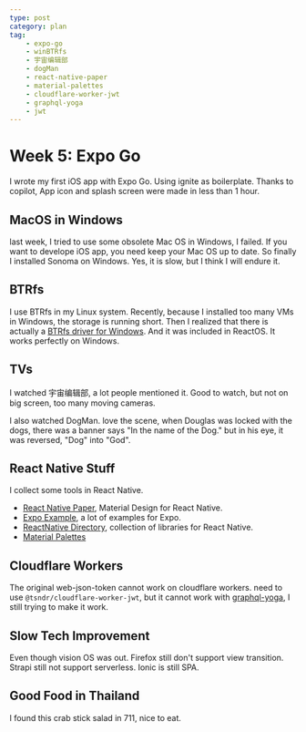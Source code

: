 ```yaml
---
type: post
category: plan
tag:
    - expo-go
    - winBTRfs
    - 宇宙编辑部
    - dogMan
    - react-native-paper
    - material-palettes
    - cloudflare-worker-jwt
    - graphql-yoga
    - jwt
---
```


# Week 5: Expo Go

I wrote my first iOS app with Expo Go. Using ignite as boilerplate. Thanks to copilot, App icon and splash screen were made in less than 1 hour.

## MacOS in Windows

last week, I tried to use some obsolete Mac OS in Windows, I failed. If you want to develope iOS app, you need keep your Mac OS up to date. So finally I installed Sonoma on Windows. Yes, it is slow, but I think I will endure it.

## BTRfs

I use BTRfs in my Linux system. Recently, because I installed too many VMs in Windows, the storage is running short. Then I realized that there is actually a [BTRfs driver for Windows](https://github.com/maharmstone/btrfs). And it was included in ReactOS. It works perfectly on Windows.

## TVs

I watched 宇宙编辑部, a lot people mentioned it. Good to watch, but not on big screen, too many moving cameras. 

I also watched DogMan. love the scene, when Douglas was locked with the dogs, there was a banner says "In the name of the Dog." but in his eye, it was reversed, "Dog" into "God".

## React Native Stuff

I collect some tools in React Native.

- [React Native Paper](https://reactnativepaper.com/), Material Design for React Native.
- [Expo Example](https://github.com/expo/examples), a lot of examples for Expo.
- [ReactNative Directory](https://reactnative.directory/), collection of libraries for React Native.
- [Material Palettes](https://materialpalettes.com/)

## Cloudflare Workers

The original web-json-token cannot work on cloudflare workers. need to use `@tsndr/cloudflare-worker-jwt`, but it cannot work with [graphql-yoga](https://the-guild.dev/graphql/yoga-server/tutorial/advanced/01-authentication), I still trying to make it work.

## Slow Tech Improvement

Even though vision OS was out. Firefox still don't support view transition. Strapi still not support serverless. Ionic is still SPA.

## Good Food in Thailand

 I found this crab stick salad in 711, nice to eat.
